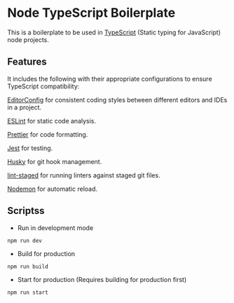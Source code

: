 # Node TypeScript Boilerplate

This is a boilerplate to be used in [TypeScript](https://www.typescriptlang.org/) (Static typing for JavaScript) node projects.

## Features

It includes the following with their appropriate configurations to ensure TypeScript compatibility:

[EditorConfig](https://editorconfig.org/) for consistent coding styles between different editors and IDEs in a project.

[ESLint](https://eslint.org/) for static code analysis.

[Prettier](https://prettier.io/) for code formatting.

[Jest](https://jestjs.io/) for testing.

[Husky](https://typicode.github.io/husky/) for git hook management.

[lint-staged](https://github.com/lint-staged/lint-staged) for running linters against staged git files.

[Nodemon](https://nodemon.io/) for automatic reload.

## Scriptss

- Run in development mode

```
npm run dev
```

- Build for production

```
npm run build
```

- Start for production (Requires building for production first)

```
npm run start
```

